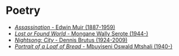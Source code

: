 # Poetry

- [*Assassination* - Edwin Muir (1887-1959)](/english/poetry/assassination)
- [*Lost or Found World* - Mongane Wally Serote (1944-)](/english/poetry/lost-or-found-world)
- [*Nightsong: City* - Dennis Brutus (1924-2009)](/english/poetry/nightsong-city)
- [*Portrait of a Loaf of Bread* - Mbuyiseni Oswald Mtshali (1940-)](/english/poetry/portrait-of-a-loaf-of-bread)
